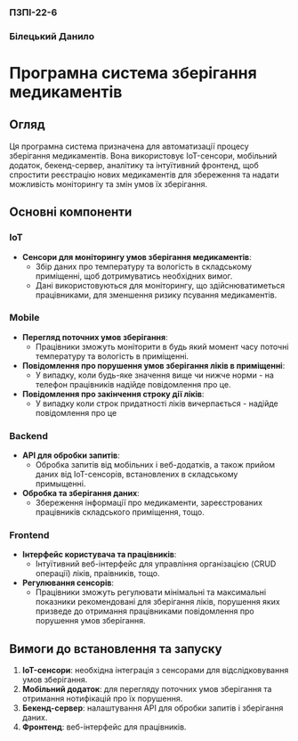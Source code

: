 ### ПЗПІ-22-6

### Білецький Данило

# Програмна система зберігання медикаментів

## Огляд

Ця програмна система призначена для автоматизації процесу зберігання медикаментів. Вона використовує IoT-сенсори, мобільний додаток, бекенд-сервер, аналітику та інтуїтивний фронтенд, щоб спростити реєстрацію нових медикаментів для збереження та надати можливість моніторингу та змін умов їх зберігання.

## Основні компоненти

### IoT

- **Сенсори для моніторингу умов зберігання медикаментів**: 
  - Збір даних про температуру та вологість в складському приміщенні, щоб дотримуватись необхідних вимог.
  - Дані використовуються для моніторингу, що здійснюватиметься працівниками, для зменшення ризику псування медикаментів.

### Mobile

- **Перегляд поточних умов зберігання**:
  - Працівники зможуть моніторити в будь який момент часу поточні температуру та вологість в приміщенні.
- **Повідомлення про порушення умов зберігання ліків в приміщенні**:
  - У випадку, коли будь-яке значення вище чи нижче норми - на телефон працівників надійде повідомлення про це.
- **Повідомлення про закінчення строку дії ліків**:
  - У випадку коли строк придатності ліків вичерпається - надійде повідомлення про це

### Backend

- **API для обробки запитів**:
  - Обробка запитів від мобільних і веб-додатків, а також прийом даних від IoT-сенсорів, встановлених в складському примыщенні.
- **Обробка та зберігання даних**:
  - Збереження інформації про медикаменти, зареєстрованих працівників складського приміщення, тощо.

### Frontend

- **Інтерфейс користувача та працівників**:
  - Інтуїтивний веб-інтерфейс для управління організацією (CRUD операції) ліків, праівників, тощо. 
- **Регулювання сенсорів**:
  - Працівники зможуть регулювати мінімальні та максимальні показники рекомендовані для зберігання ліків, порушення яких призведе до отримання працівниками повідомлення про порушення умов зберігання.
 
## Вимоги до встановлення та запуску

1. **IoT-сенсори**: необхідна інтеграція з сенсорами для відслідковування умов зберігання.
2. **Мобільний додаток**: для перегляду поточних умов зберігання та отримання нотифікацій про їх порушення.
3. **Бекенд-сервер**: налаштування API для обробки запитів і зберігання даних.
4. **Фронтенд**: веб-інтерфейс для працівників.
